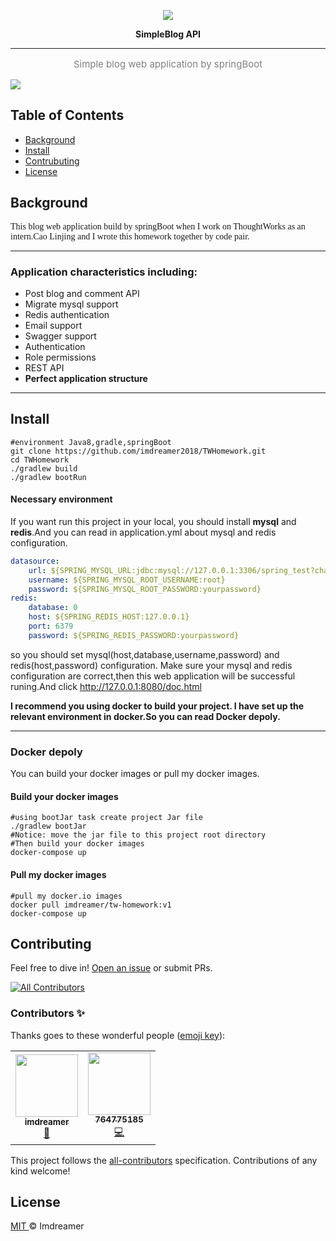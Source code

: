 
<p align="center">
<img align="center" src="http://imdreamer.oss-cn-hangzhou.aliyuncs.com/picGo/springboot.png"/>


<p align="center"><b>SimpleBlog API</b></p>

------

<p align="center" style="color:grey;font-size:15px;">Simple blog web application by springBoot</p>

<img align="center" src="http://imdreamer.oss-cn-hangzhou.aliyuncs.com/picGo/QQ20200518-163041.png"/>

## Table of Contents

- [Background](https://github.com/imdreamer2018/TWHomework#background)
- [Install](https://github.com/imdreamer2018/TWHomework#install)
- [Contrubuting](https://github.com/imdreamer2018/TWHomework#Contrubuting)
- [License](https://github.com/imdreamer2018/TWHomework#license)

## Background

<font face="roman">This blog web application build by springBoot when I work on ThoughtWorks as an intern.Cao Linjing and I wrote this homework together by code pair.</font>

------

### Application characteristics including:

- Post blog and comment API
- Migrate mysql support
- Redis authentication
- Email support
- Swagger support
- Authentication
- Role permissions
- REST API
- **Perfect application structure**

------

## Install

```shell
#environment Java8,gradle,springBoot
git clone https://github.com/imdreamer2018/TWHomework.git
cd TWHomework
./gradlew build
./gradlew bootRun
```

#### Necessary environment

If you want run this project in your local, you should install **mysql** and **redis**.And you can read in application.yml about mysql and redis configuration.

```yaml
datasource:
    url: ${SPRING_MYSQL_URL:jdbc:mysql://127.0.0.1:3306/spring_test?characterEncoding=utf8&characterSetResults=utf8}
    username: ${SPRING_MYSQL_ROOT_USERNAME:root}
    password: ${SPRING_MYSQL_ROOT_PASSWORD:yourpassword}
redis:
    database: 0
    host: ${SPRING_REDIS_HOST:127.0.0.1}
    port: 6379
    password: ${SPRING_REDIS_PASSWORD:yourpassword}    
```

so you should set mysql(host,database,username,password) and redis(host,password) configuration. Make sure your mysql and redis configuration are correct,then this web application will be successful runing.And click http://127.0.0.1:8080/doc.html

**I recommend you using docker to build your project. I have set up the relevant environment in docker.So you can read Docker depoly.**

------

### Docker depoly

You can build your docker images or pull my docker images.

#### Build your docker images

```shell
#using bootJar task create project Jar file
./gradlew bootJar
#Notice: move the jar file to this project root directory
#Then build your docker images
docker-compose up
```

#### Pull my docker images

```shell
#pull my docker.io images
docker pull imdreamer/tw-homework:v1
docker-compose up
```

## Contributing

Feel free to dive in! [Open an issue](https://github.com/imdreamer2018/TWHomework/issues/new) or submit PRs.

<!-- ALL-CONTRIBUTORS-BADGE:START - Do not remove or modify this section -->
[![All Contributors](https://img.shields.io/badge/all_contributors-2-orange.svg?style=flat-square)](#contributors-)
<!-- ALL-CONTRIBUTORS-BADGE:END -->

### Contributors ✨

Thanks goes to these wonderful people ([emoji key](https://allcontributors.org/docs/en/emoji-key)):

<!-- ALL-CONTRIBUTORS-LIST:START - Do not remove or modify this section -->
<!-- prettier-ignore-start -->
<!-- markdownlint-disable -->

<table>
  <tr>
    <td align="center"><a href="https://www.dreamer.im"><img src="https://avatars0.githubusercontent.com/u/35443799?v=4" width="100px;" alt=""/><br /><sub><b>imdreamer</b></sub></a><br /><a href="#design-imdreamer2018" title="Design">🎨</a></td>
    <td align="center"><a href="https://github.com/764775185"><img src="https://avatars0.githubusercontent.com/u/44635799?v=4" width="100px;" alt=""/><br /><sub><b>764775185</b></sub></a><br /><a href="https://github.com/imdreamer2018/TWHomework/commits?author=764775185" title="Code">💻</a></td>
  </tr>
</table>

<!-- markdownlint-enable -->
<!-- prettier-ignore-end -->
<!-- ALL-CONTRIBUTORS-LIST:END -->

This project follows the [all-contributors](https://github.com/all-contributors/all-contributors) specification. Contributions of any kind welcome!

## License

[MIT ](https://github.com/imdreamer2018/TWHomework/blob/master/LICENSE) © Imdreamer